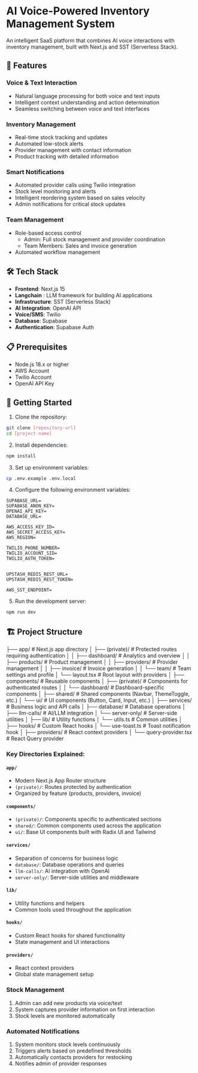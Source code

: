 # AI Voice-Powered Inventory Management System

An intelligent SaaS platform that combines AI voice interactions with inventory management, built with Next.js and SST (Serverless Stack).

## 🌟 Features

### Voice & Text Interaction

- Natural language processing for both voice and text inputs
- Intelligent context understanding and action determination
- Seamless switching between voice and text interfaces

### Inventory Management

- Real-time stock tracking and updates
- Automated low-stock alerts
- Provider management with contact information
- Product tracking with detailed information

### Smart Notifications

- Automated provider calls using Twilio integration
- Stock level monitoring and alerts
- Intelligent reordering system based on sales velocity
- Admin notifications for critical stock updates

### Team Management

- Role-based access control
  - Admin: Full stock management and provider coordination
  - Team Members: Sales and invoice generation
- Automated workflow management

## 🛠 Tech Stack

- **Frontend**: Next.js 15
- **Langchain** : LLM framework for building AI applications
- **Infrastructure**: SST (Serverless Stack)
- **AI Integration**: OpenAI API
- **Voice/SMS**: Twilio
- **Database**: Supabase
- **Authentication**: Supabase Auth

## 📋 Prerequisites

- Node.js 18.x or higher
- AWS Account
- Twilio Account
- OpenAI API Key

## 🚀 Getting Started

1. Clone the repository:

```bash
git clone [repository-url]
cd [project-name]
```

2. Install dependencies:

```bash
npm install
```

3. Set up environment variables:

```bash
cp .env.example .env.local
```

4. Configure the following environment variables:

```env
SUPABASE_URL=
SUPABASE_ANON_KEY=
OPENAI_API_KEY=
DATABASE_URL=

AWS_ACCESS_KEY_ID=
AWS_SECRET_ACCESS_KEY=
AWS_REGION=

TWILIO_PHONE_NUMBER=
TWILIO_ACCOUNT_SID=
TWILIO_AUTH_TOKEN=


UPSTASH_REDIS_REST_URL=
UPSTASH_REDIS_REST_TOKEN=

AWS_SST_ENDPOINT=
```

5. Run the development server:

```bash
npm run dev
```

## 🏗 Project Structure

├── app/ # Next.js app directory
│ ├── (private)/ # Protected routes requiring authentication
│ │ ├── dashboard/ # Analytics and overview
│ │ ├── products/ # Product management
│ │ ├── providers/ # Provider management
│ │ ├── invoice/ # Invoice generation
│ │ └── team/ # Team settings and profile
│ └── layout.tsx # Root layout with providers
│
├── components/ # Reusable components
│ ├── (private)/ # Components for authenticated routes
│ │ └── dashboard/ # Dashboard-specific components
│ ├── shared/ # Shared components (Navbar, ThemeToggle, etc.)
│ └── ui/ # UI components (Button, Card, Input, etc.)
│
├── services/ # Business logic and API calls
│ ├── database/ # Database operations
│ ├── llm-calls/ # AI/LLM integration
│ └── server-only/ # Server-side utilities
│
├── lib/ # Utility functions
│ └── utils.ts # Common utilities
│
├── hooks/ # Custom React hooks
│ └── use-toast.ts # Toast notification hook
│
├── providers/ # React context providers
│ └── query-provider.tsx # React Query provider

### Key Directories Explained:

#### `app/`

- Modern Next.js App Router structure
- `(private)/`: Routes protected by authentication
- Organized by feature (products, providers, invoice)

#### `components/`

- `(private)/`: Components specific to authenticated sections
- `shared/`: Common components used across the application
- `ui/`: Base UI components built with Radix UI and Tailwind

#### `services/`

- Separation of concerns for business logic
- `database/`: Database operations and queries
- `llm-calls/`: AI integration with OpenAI
- `server-only/`: Server-side utilities and middleware

#### `lib/`

- Utility functions and helpers
- Common tools used throughout the application

#### `hooks/`

- Custom React hooks for shared functionality
- State management and UI interactions

#### `providers/`

- React context providers
- Global state management setup

### Stock Management

1. Admin can add new products via voice/text
2. System captures provider information on first interaction
3. Stock levels are monitored automatically

### Automated Notifications

1. System monitors stock levels continuously
2. Triggers alerts based on predefined thresholds
3. Automatically contacts providers for restocking
4. Notifies admin of provider responses
